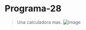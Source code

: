 # Programa-28
> Una calculadora mas.
![image](https://user-images.githubusercontent.com/67071395/197361339-ddd7bc07-096f-4221-ad96-6e2df0a7d946.png)
